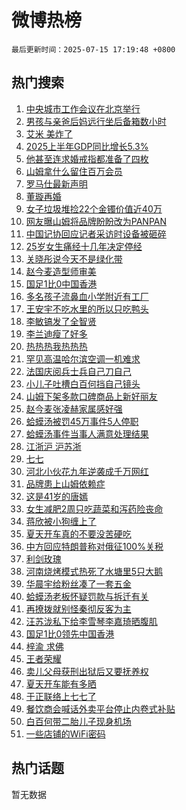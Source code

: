 # 微博热榜

`最后更新时间：2025-07-15 17:19:48 +0800`

## 热门搜索

1. [中央城市工作会议在北京举行](https://m.weibo.cn/search?containerid=100103type%3D1%26t%3D10%26q%3D%23%E4%B8%AD%E5%A4%AE%E5%9F%8E%E5%B8%82%E5%B7%A5%E4%BD%9C%E4%BC%9A%E8%AE%AE%E5%9C%A8%E5%8C%97%E4%BA%AC%E4%B8%BE%E8%A1%8C%23&stream_entry_id=51&isnewpage=1&extparam=seat%3D1%26c_type%3D51%26dgr%3D0%26cate%3D10103%26q%3D%2523%25E4%25B8%25AD%25E5%25A4%25AE%25E5%259F%258E%25E5%25B8%2582%25E5%25B7%25A5%25E4%25BD%259C%25E4%25BC%259A%25E8%25AE%25AE%25E5%259C%25A8%25E5%258C%2597%25E4%25BA%25AC%25E4%25B8%25BE%25E8%25A1%258C%2523%26pos%3D0%26filter_type%3Drealtimehot%26stream_entry_id%3D51%26display_time%3D1752571187%26pre_seqid%3D17525711874330055677)
1. [男孩与亲爸后妈远行坐后备箱数小时](https://m.weibo.cn/search?containerid=100103type%3D1%26t%3D10%26q%3D%23%E7%94%B7%E5%AD%A9%E4%B8%8E%E4%BA%B2%E7%88%B8%E5%90%8E%E5%A6%88%E8%BF%9C%E8%A1%8C%E5%9D%90%E5%90%8E%E5%A4%87%E7%AE%B1%E6%95%B0%E5%B0%8F%E6%97%B6%23&stream_entry_id=31&isnewpage=1&extparam=seat%3D1%26lcate%3D5001%26band_rank%3D1%26filter_type%3Drealtimehot%26c_type%3D31%26dgr%3D0%26flag%3D0%26q%3D%2523%25E7%2594%25B7%25E5%25AD%25A9%25E4%25B8%258E%25E4%25BA%25B2%25E7%2588%25B8%25E5%2590%258E%25E5%25A6%2588%25E8%25BF%259C%25E8%25A1%258C%25E5%259D%2590%25E5%2590%258E%25E5%25A4%2587%25E7%25AE%25B1%25E6%2595%25B0%25E5%25B0%258F%25E6%2597%25B6%2523%26realpos%3D1%26cate%3D5001%26pos%3D0%26stream_entry_id%3D31%26display_time%3D1752571187%26pre_seqid%3D17525711874330055677)
1. [艾米 美炸了](https://m.weibo.cn/search?containerid=100103type%3D1%26t%3D10%26q%3D%E8%89%BE%E7%B1%B3+%E7%BE%8E%E7%82%B8%E4%BA%86&stream_entry_id=31&isnewpage=1&extparam=seat%3D1%26lcate%3D5001%26band_rank%3D2%26filter_type%3Drealtimehot%26c_type%3D31%26dgr%3D0%26flag%3D1%26q%3D%25E8%2589%25BE%25E7%25B1%25B3%2520%25E7%25BE%258E%25E7%2582%25B8%25E4%25BA%2586%26realpos%3D2%26cate%3D5001%26pos%3D1%26stream_entry_id%3D31%26display_time%3D1752571187%26pre_seqid%3D17525711874330055677)
1. [2025上半年GDP同比增长5.3%](https://m.weibo.cn/search?containerid=100103type%3D1%26t%3D10%26q%3D%232025%E4%B8%8A%E5%8D%8A%E5%B9%B4GDP%E5%90%8C%E6%AF%94%E5%A2%9E%E9%95%BF5.3%25%23&stream_entry_id=31&isnewpage=1&extparam=seat%3D1%26lcate%3D5001%26band_rank%3D3%26filter_type%3Drealtimehot%26c_type%3D31%26dgr%3D0%26flag%3D0%26q%3D%25232025%25E4%25B8%258A%25E5%258D%258A%25E5%25B9%25B4GDP%25E5%2590%258C%25E6%25AF%2594%25E5%25A2%259E%25E9%2595%25BF5.3%2525%2523%26realpos%3D3%26cate%3D5001%26pos%3D2%26stream_entry_id%3D31%26display_time%3D1752571187%26pre_seqid%3D17525711874330055677)
1. [他甚至连求婚戒指都准备了四枚](https://m.weibo.cn/search?containerid=100103type%3D1%26t%3D10%26q%3D%E4%BB%96%E7%94%9A%E8%87%B3%E8%BF%9E%E6%B1%82%E5%A9%9A%E6%88%92%E6%8C%87%E9%83%BD%E5%87%86%E5%A4%87%E4%BA%86%E5%9B%9B%E6%9E%9A&stream_entry_id=31&isnewpage=1&extparam=seat%3D1%26lcate%3D5001%26band_rank%3D4%26filter_type%3Drealtimehot%26c_type%3D31%26dgr%3D0%26flag%3D2%26q%3D%25E4%25BB%2596%25E7%2594%259A%25E8%2587%25B3%25E8%25BF%259E%25E6%25B1%2582%25E5%25A9%259A%25E6%2588%2592%25E6%258C%2587%25E9%2583%25BD%25E5%2587%2586%25E5%25A4%2587%25E4%25BA%2586%25E5%259B%259B%25E6%259E%259A%26realpos%3D4%26cate%3D5001%26pos%3D3%26stream_entry_id%3D31%26display_time%3D1752571187%26pre_seqid%3D17525711874330055677)
1. [山姆拿什么留住百万会员](https://m.weibo.cn/search?containerid=100103type%3D1%26t%3D10%26q%3D%23%E5%B1%B1%E5%A7%86%E6%8B%BF%E4%BB%80%E4%B9%88%E7%95%99%E4%BD%8F%E7%99%BE%E4%B8%87%E4%BC%9A%E5%91%98%23&stream_entry_id=31&isnewpage=1&extparam=seat%3D1%26lcate%3D5001%26band_rank%3D5%26filter_type%3Drealtimehot%26c_type%3D31%26dgr%3D0%26flag%3D0%26q%3D%2523%25E5%25B1%25B1%25E5%25A7%2586%25E6%258B%25BF%25E4%25BB%2580%25E4%25B9%2588%25E7%2595%2599%25E4%25BD%258F%25E7%2599%25BE%25E4%25B8%2587%25E4%25BC%259A%25E5%2591%2598%2523%26realpos%3D5%26cate%3D5001%26pos%3D4%26stream_entry_id%3D31%26display_time%3D1752571187%26pre_seqid%3D17525711874330055677)
1. [罗马仕最新声明](https://m.weibo.cn/search?containerid=100103type%3D1%26t%3D10%26q%3D%23%E7%BD%97%E9%A9%AC%E4%BB%95%E6%9C%80%E6%96%B0%E5%A3%B0%E6%98%8E%23&stream_entry_id=31&isnewpage=1&extparam=seat%3D1%26lcate%3D5001%26band_rank%3D6%26filter_type%3Drealtimehot%26c_type%3D31%26dgr%3D0%26flag%3D1%26q%3D%2523%25E7%25BD%2597%25E9%25A9%25AC%25E4%25BB%2595%25E6%259C%2580%25E6%2596%25B0%25E5%25A3%25B0%25E6%2598%258E%2523%26realpos%3D6%26cate%3D5001%26pos%3D5%26stream_entry_id%3D31%26display_time%3D1752571187%26pre_seqid%3D17525711874330055677)
1. [董璇再婚](https://m.weibo.cn/search?containerid=100103type%3D1%26t%3D10%26q%3D%E8%91%A3%E7%92%87%E5%86%8D%E5%A9%9A&stream_entry_id=31&isnewpage=1&extparam=seat%3D1%26lcate%3D5001%26band_rank%3D7%26filter_type%3Drealtimehot%26c_type%3D31%26dgr%3D0%26flag%3D1%26q%3D%25E8%2591%25A3%25E7%2592%2587%25E5%2586%258D%25E5%25A9%259A%26realpos%3D7%26cate%3D5001%26pos%3D6%26stream_entry_id%3D31%26display_time%3D1752571187%26pre_seqid%3D17525711874330055677)
1. [女子垃圾堆捡22个金镯价值近40万](https://m.weibo.cn/search?containerid=100103type%3D1%26t%3D10%26q%3D%23%E5%A5%B3%E5%AD%90%E5%9E%83%E5%9C%BE%E5%A0%86%E6%8D%A122%E4%B8%AA%E9%87%91%E9%95%AF%E4%BB%B7%E5%80%BC%E8%BF%9140%E4%B8%87%23&stream_entry_id=31&isnewpage=1&extparam=seat%3D1%26lcate%3D5001%26band_rank%3D8%26filter_type%3Drealtimehot%26c_type%3D31%26dgr%3D0%26flag%3D0%26q%3D%2523%25E5%25A5%25B3%25E5%25AD%2590%25E5%259E%2583%25E5%259C%25BE%25E5%25A0%2586%25E6%258D%25A122%25E4%25B8%25AA%25E9%2587%2591%25E9%2595%25AF%25E4%25BB%25B7%25E5%2580%25BC%25E8%25BF%259140%25E4%25B8%2587%2523%26realpos%3D8%26cate%3D5001%26pos%3D7%26stream_entry_id%3D31%26display_time%3D1752571187%26pre_seqid%3D17525711874330055677)
1. [网友曝山姆将品牌盼盼改为PANPAN](https://m.weibo.cn/search?containerid=100103type%3D1%26t%3D10%26q%3D%23%E7%BD%91%E5%8F%8B%E6%9B%9D%E5%B1%B1%E5%A7%86%E5%B0%86%E5%93%81%E7%89%8C%E7%9B%BC%E7%9B%BC%E6%94%B9%E4%B8%BAPANPAN%23&stream_entry_id=31&isnewpage=1&extparam=seat%3D1%26lcate%3D5001%26band_rank%3D9%26filter_type%3Drealtimehot%26c_type%3D31%26dgr%3D0%26flag%3D1%26q%3D%2523%25E7%25BD%2591%25E5%258F%258B%25E6%259B%259D%25E5%25B1%25B1%25E5%25A7%2586%25E5%25B0%2586%25E5%2593%2581%25E7%2589%258C%25E7%259B%25BC%25E7%259B%25BC%25E6%2594%25B9%25E4%25B8%25BAPANPAN%2523%26realpos%3D9%26cate%3D5001%26pos%3D8%26stream_entry_id%3D31%26display_time%3D1752571187%26pre_seqid%3D17525711874330055677)
1. [中国记协回应记者采访时设备被砸碎](https://m.weibo.cn/search?containerid=100103type%3D1%26t%3D10%26q%3D%23%E4%B8%AD%E5%9B%BD%E8%AE%B0%E5%8D%8F%E5%9B%9E%E5%BA%94%E8%AE%B0%E8%80%85%E9%87%87%E8%AE%BF%E6%97%B6%E8%AE%BE%E5%A4%87%E8%A2%AB%E7%A0%B8%E7%A2%8E%23&stream_entry_id=31&isnewpage=1&extparam=seat%3D1%26lcate%3D5001%26band_rank%3D10%26filter_type%3Drealtimehot%26c_type%3D31%26dgr%3D0%26flag%3D1%26q%3D%2523%25E4%25B8%25AD%25E5%259B%25BD%25E8%25AE%25B0%25E5%258D%258F%25E5%259B%259E%25E5%25BA%2594%25E8%25AE%25B0%25E8%2580%2585%25E9%2587%2587%25E8%25AE%25BF%25E6%2597%25B6%25E8%25AE%25BE%25E5%25A4%2587%25E8%25A2%25AB%25E7%25A0%25B8%25E7%25A2%258E%2523%26realpos%3D10%26cate%3D5001%26pos%3D9%26stream_entry_id%3D31%26display_time%3D1752571187%26pre_seqid%3D17525711874330055677)
1. [25岁女生痛经十几年决定停经](https://m.weibo.cn/search?containerid=100103type%3D1%26t%3D10%26q%3D%2325%E5%B2%81%E5%A5%B3%E7%94%9F%E7%97%9B%E7%BB%8F%E5%8D%81%E5%87%A0%E5%B9%B4%E5%86%B3%E5%AE%9A%E5%81%9C%E7%BB%8F%23&stream_entry_id=31&isnewpage=1&extparam=seat%3D1%26lcate%3D5001%26band_rank%3D11%26filter_type%3Drealtimehot%26c_type%3D31%26dgr%3D0%26flag%3D0%26q%3D%252325%25E5%25B2%2581%25E5%25A5%25B3%25E7%2594%259F%25E7%2597%259B%25E7%25BB%258F%25E5%258D%2581%25E5%2587%25A0%25E5%25B9%25B4%25E5%2586%25B3%25E5%25AE%259A%25E5%2581%259C%25E7%25BB%258F%2523%26realpos%3D11%26cate%3D5001%26pos%3D10%26stream_entry_id%3D31%26display_time%3D1752571187%26pre_seqid%3D17525711874330055677)
1. [关晓彤说今天不是绿化带](https://m.weibo.cn/search?containerid=100103type%3D1%26t%3D10%26q%3D%23%E5%85%B3%E6%99%93%E5%BD%A4%E8%AF%B4%E4%BB%8A%E5%A4%A9%E4%B8%8D%E6%98%AF%E7%BB%BF%E5%8C%96%E5%B8%A6%23&stream_entry_id=31&isnewpage=1&extparam=seat%3D1%26lcate%3D5001%26band_rank%3D12%26filter_type%3Drealtimehot%26c_type%3D31%26dgr%3D0%26flag%3D1%26q%3D%2523%25E5%2585%25B3%25E6%2599%2593%25E5%25BD%25A4%25E8%25AF%25B4%25E4%25BB%258A%25E5%25A4%25A9%25E4%25B8%258D%25E6%2598%25AF%25E7%25BB%25BF%25E5%258C%2596%25E5%25B8%25A6%2523%26realpos%3D12%26cate%3D5001%26pos%3D11%26stream_entry_id%3D31%26display_time%3D1752571187%26pre_seqid%3D17525711874330055677)
1. [赵今麦造型师审美](https://m.weibo.cn/search?containerid=100103type%3D1%26t%3D10%26q%3D%23%E8%B5%B5%E4%BB%8A%E9%BA%A6%E9%80%A0%E5%9E%8B%E5%B8%88%E5%AE%A1%E7%BE%8E%23&stream_entry_id=31&isnewpage=1&extparam=seat%3D1%26lcate%3D5001%26band_rank%3D13%26filter_type%3Drealtimehot%26c_type%3D31%26dgr%3D0%26flag%3D1%26q%3D%2523%25E8%25B5%25B5%25E4%25BB%258A%25E9%25BA%25A6%25E9%2580%25A0%25E5%259E%258B%25E5%25B8%2588%25E5%25AE%25A1%25E7%25BE%258E%2523%26realpos%3D13%26cate%3D5001%26pos%3D12%26stream_entry_id%3D31%26display_time%3D1752571187%26pre_seqid%3D17525711874330055677)
1. [国足1比0中国香港](https://m.weibo.cn/search?containerid=100103type%3D1%26t%3D10%26q%3D%23%E5%9B%BD%E8%B6%B31%E6%AF%940%E4%B8%AD%E5%9B%BD%E9%A6%99%E6%B8%AF%23&stream_entry_id=31&isnewpage=1&extparam=seat%3D1%26lcate%3D5001%26band_rank%3D14%26filter_type%3Drealtimehot%26c_type%3D31%26dgr%3D0%26flag%3D1%26q%3D%2523%25E5%259B%25BD%25E8%25B6%25B31%25E6%25AF%25940%25E4%25B8%25AD%25E5%259B%25BD%25E9%25A6%2599%25E6%25B8%25AF%2523%26realpos%3D14%26cate%3D5001%26pos%3D13%26stream_entry_id%3D31%26display_time%3D1752571187%26pre_seqid%3D17525711874330055677)
1. [多名孩子流鼻血小学附近有工厂](https://m.weibo.cn/search?containerid=100103type%3D1%26t%3D10%26q%3D%23%E5%A4%9A%E5%90%8D%E5%AD%A9%E5%AD%90%E6%B5%81%E9%BC%BB%E8%A1%80%E5%B0%8F%E5%AD%A6%E9%99%84%E8%BF%91%E6%9C%89%E5%B7%A5%E5%8E%82%23&stream_entry_id=31&isnewpage=1&extparam=seat%3D1%26lcate%3D5001%26band_rank%3D15%26filter_type%3Drealtimehot%26c_type%3D31%26dgr%3D0%26flag%3D1%26q%3D%2523%25E5%25A4%259A%25E5%2590%258D%25E5%25AD%25A9%25E5%25AD%2590%25E6%25B5%2581%25E9%25BC%25BB%25E8%25A1%2580%25E5%25B0%258F%25E5%25AD%25A6%25E9%2599%2584%25E8%25BF%2591%25E6%259C%2589%25E5%25B7%25A5%25E5%258E%2582%2523%26realpos%3D15%26cate%3D5001%26pos%3D14%26stream_entry_id%3D31%26display_time%3D1752571187%26pre_seqid%3D17525711874330055677)
1. [王安宇不吃水里的所以只吃鸭头](https://m.weibo.cn/search?containerid=100103type%3D1%26t%3D10%26q%3D%23%E7%8E%8B%E5%AE%89%E5%AE%87%E4%B8%8D%E5%90%83%E6%B0%B4%E9%87%8C%E7%9A%84%E6%89%80%E4%BB%A5%E5%8F%AA%E5%90%83%E9%B8%AD%E5%A4%B4%23&stream_entry_id=31&isnewpage=1&extparam=seat%3D1%26lcate%3D5001%26band_rank%3D16%26filter_type%3Drealtimehot%26c_type%3D31%26dgr%3D0%26flag%3D0%26q%3D%2523%25E7%258E%258B%25E5%25AE%2589%25E5%25AE%2587%25E4%25B8%258D%25E5%2590%2583%25E6%25B0%25B4%25E9%2587%258C%25E7%259A%2584%25E6%2589%2580%25E4%25BB%25A5%25E5%258F%25AA%25E5%2590%2583%25E9%25B8%25AD%25E5%25A4%25B4%2523%26realpos%3D16%26cate%3D5001%26pos%3D15%26stream_entry_id%3D31%26display_time%3D1752571187%26pre_seqid%3D17525711874330055677)
1. [李敏镐发了全智贤](https://m.weibo.cn/search?containerid=100103type%3D1%26t%3D10%26q%3D%E6%9D%8E%E6%95%8F%E9%95%90%E5%8F%91%E4%BA%86%E5%85%A8%E6%99%BA%E8%B4%A4&stream_entry_id=31&isnewpage=1&extparam=seat%3D1%26lcate%3D5001%26band_rank%3D17%26filter_type%3Drealtimehot%26c_type%3D31%26dgr%3D0%26flag%3D2%26q%3D%25E6%259D%258E%25E6%2595%258F%25E9%2595%2590%25E5%258F%2591%25E4%25BA%2586%25E5%2585%25A8%25E6%2599%25BA%25E8%25B4%25A4%26realpos%3D17%26cate%3D5001%26pos%3D16%26stream_entry_id%3D31%26display_time%3D1752571187%26pre_seqid%3D17525711874330055677)
1. [李兰迪瘦了好多](https://m.weibo.cn/search?containerid=100103type%3D1%26t%3D10%26q%3D%23%E6%9D%8E%E5%85%B0%E8%BF%AA%E7%98%A6%E4%BA%86%E5%A5%BD%E5%A4%9A%23&stream_entry_id=31&isnewpage=1&extparam=seat%3D1%26lcate%3D5001%26band_rank%3D18%26filter_type%3Drealtimehot%26c_type%3D31%26dgr%3D0%26flag%3D0%26q%3D%2523%25E6%259D%258E%25E5%2585%25B0%25E8%25BF%25AA%25E7%2598%25A6%25E4%25BA%2586%25E5%25A5%25BD%25E5%25A4%259A%2523%26realpos%3D18%26cate%3D5001%26pos%3D17%26stream_entry_id%3D31%26display_time%3D1752571187%26pre_seqid%3D17525711874330055677)
1. [热热热我热热热](https://m.weibo.cn/search?containerid=100103type%3D1%26t%3D10%26q%3D%23%E7%83%AD%E7%83%AD%E7%83%AD%E6%88%91%E7%83%AD%E7%83%AD%E7%83%AD%23&stream_entry_id=31&isnewpage=1&extparam=seat%3D1%26lcate%3D5001%26band_rank%3D19%26filter_type%3Drealtimehot%26c_type%3D31%26dgr%3D0%26flag%3D0%26q%3D%2523%25E7%2583%25AD%25E7%2583%25AD%25E7%2583%25AD%25E6%2588%2591%25E7%2583%25AD%25E7%2583%25AD%25E7%2583%25AD%2523%26realpos%3D19%26cate%3D5001%26pos%3D18%26stream_entry_id%3D31%26display_time%3D1752571187%26pre_seqid%3D17525711874330055677)
1. [罕见高温哈尔滨空调一机难求](https://m.weibo.cn/search?containerid=100103type%3D1%26t%3D10%26q%3D%23%E7%BD%95%E8%A7%81%E9%AB%98%E6%B8%A9%E5%93%88%E5%B0%94%E6%BB%A8%E7%A9%BA%E8%B0%83%E4%B8%80%E6%9C%BA%E9%9A%BE%E6%B1%82%23&stream_entry_id=31&isnewpage=1&extparam=seat%3D1%26lcate%3D5001%26band_rank%3D20%26filter_type%3Drealtimehot%26c_type%3D31%26dgr%3D0%26flag%3D1%26q%3D%2523%25E7%25BD%2595%25E8%25A7%2581%25E9%25AB%2598%25E6%25B8%25A9%25E5%2593%2588%25E5%25B0%2594%25E6%25BB%25A8%25E7%25A9%25BA%25E8%25B0%2583%25E4%25B8%2580%25E6%259C%25BA%25E9%259A%25BE%25E6%25B1%2582%2523%26realpos%3D20%26cate%3D5001%26pos%3D19%26stream_entry_id%3D31%26display_time%3D1752571187%26pre_seqid%3D17525711874330055677)
1. [法国庆阅兵士兵自己刀自己](https://m.weibo.cn/search?containerid=100103type%3D1%26t%3D10%26q%3D%23%E6%B3%95%E5%9B%BD%E5%BA%86%E9%98%85%E5%85%B5%E5%A3%AB%E5%85%B5%E8%87%AA%E5%B7%B1%E5%88%80%E8%87%AA%E5%B7%B1%23&stream_entry_id=31&isnewpage=1&extparam=seat%3D1%26lcate%3D5001%26band_rank%3D21%26filter_type%3Drealtimehot%26c_type%3D31%26dgr%3D0%26flag%3D0%26q%3D%2523%25E6%25B3%2595%25E5%259B%25BD%25E5%25BA%2586%25E9%2598%2585%25E5%2585%25B5%25E5%25A3%25AB%25E5%2585%25B5%25E8%2587%25AA%25E5%25B7%25B1%25E5%2588%2580%25E8%2587%25AA%25E5%25B7%25B1%2523%26realpos%3D21%26cate%3D5001%26pos%3D20%26stream_entry_id%3D31%26display_time%3D1752571187%26pre_seqid%3D17525711874330055677)
1. [小儿子吐槽白百何挡自己镜头](https://m.weibo.cn/search?containerid=100103type%3D1%26t%3D10%26q%3D%E5%B0%8F%E5%84%BF%E5%AD%90%E5%90%90%E6%A7%BD%E7%99%BD%E7%99%BE%E4%BD%95%E6%8C%A1%E8%87%AA%E5%B7%B1%E9%95%9C%E5%A4%B4&stream_entry_id=31&isnewpage=1&extparam=seat%3D1%26lcate%3D5001%26band_rank%3D22%26filter_type%3Drealtimehot%26c_type%3D31%26dgr%3D0%26flag%3D1%26q%3D%25E5%25B0%258F%25E5%2584%25BF%25E5%25AD%2590%25E5%2590%2590%25E6%25A7%25BD%25E7%2599%25BD%25E7%2599%25BE%25E4%25BD%2595%25E6%258C%25A1%25E8%2587%25AA%25E5%25B7%25B1%25E9%2595%259C%25E5%25A4%25B4%26realpos%3D22%26cate%3D5001%26pos%3D21%26stream_entry_id%3D31%26display_time%3D1752571187%26pre_seqid%3D17525711874330055677)
1. [山姆下架多款口碑商品上新好丽友](https://m.weibo.cn/search?containerid=100103type%3D1%26t%3D10%26q%3D%23%E5%B1%B1%E5%A7%86%E4%B8%8B%E6%9E%B6%E5%A4%9A%E6%AC%BE%E5%8F%A3%E7%A2%91%E5%95%86%E5%93%81%E4%B8%8A%E6%96%B0%E5%A5%BD%E4%B8%BD%E5%8F%8B%23&stream_entry_id=31&isnewpage=1&extparam=seat%3D1%26lcate%3D5001%26band_rank%3D23%26filter_type%3Drealtimehot%26c_type%3D31%26dgr%3D0%26flag%3D2%26q%3D%2523%25E5%25B1%25B1%25E5%25A7%2586%25E4%25B8%258B%25E6%259E%25B6%25E5%25A4%259A%25E6%25AC%25BE%25E5%258F%25A3%25E7%25A2%2591%25E5%2595%2586%25E5%2593%2581%25E4%25B8%258A%25E6%2596%25B0%25E5%25A5%25BD%25E4%25B8%25BD%25E5%258F%258B%2523%26realpos%3D23%26cate%3D5001%26pos%3D22%26stream_entry_id%3D31%26display_time%3D1752571187%26pre_seqid%3D17525711874330055677)
1. [赵今麦张凌赫家属感好强](https://m.weibo.cn/search?containerid=100103type%3D1%26t%3D10%26q%3D%E8%B5%B5%E4%BB%8A%E9%BA%A6%E5%BC%A0%E5%87%8C%E8%B5%AB%E5%AE%B6%E5%B1%9E%E6%84%9F%E5%A5%BD%E5%BC%BA&stream_entry_id=31&isnewpage=1&extparam=seat%3D1%26lcate%3D5001%26band_rank%3D24%26filter_type%3Drealtimehot%26c_type%3D31%26dgr%3D0%26flag%3D1%26q%3D%25E8%25B5%25B5%25E4%25BB%258A%25E9%25BA%25A6%25E5%25BC%25A0%25E5%2587%258C%25E8%25B5%25AB%25E5%25AE%25B6%25E5%25B1%259E%25E6%2584%259F%25E5%25A5%25BD%25E5%25BC%25BA%26realpos%3D24%26cate%3D5001%26pos%3D23%26stream_entry_id%3D31%26display_time%3D1752571187%26pre_seqid%3D17525711874330055677)
1. [蛤蟆汤被罚45万事件5人停职](https://m.weibo.cn/search?containerid=100103type%3D1%26t%3D10%26q%3D%23%E8%9B%A4%E8%9F%86%E6%B1%A4%E8%A2%AB%E7%BD%9A45%E4%B8%87%E4%BA%8B%E4%BB%B65%E4%BA%BA%E5%81%9C%E8%81%8C%23&stream_entry_id=31&isnewpage=1&extparam=seat%3D1%26lcate%3D5001%26band_rank%3D25%26filter_type%3Drealtimehot%26c_type%3D31%26dgr%3D0%26flag%3D0%26q%3D%2523%25E8%259B%25A4%25E8%259F%2586%25E6%25B1%25A4%25E8%25A2%25AB%25E7%25BD%259A45%25E4%25B8%2587%25E4%25BA%258B%25E4%25BB%25B65%25E4%25BA%25BA%25E5%2581%259C%25E8%2581%258C%2523%26realpos%3D25%26cate%3D5001%26pos%3D24%26stream_entry_id%3D31%26display_time%3D1752571187%26pre_seqid%3D17525711874330055677)
1. [蛤蟆汤事件当事人满意处理结果](https://m.weibo.cn/search?containerid=100103type%3D1%26t%3D10%26q%3D%23%E8%9B%A4%E8%9F%86%E6%B1%A4%E4%BA%8B%E4%BB%B6%E5%BD%93%E4%BA%8B%E4%BA%BA%E6%BB%A1%E6%84%8F%E5%A4%84%E7%90%86%E7%BB%93%E6%9E%9C%23&stream_entry_id=31&isnewpage=1&extparam=seat%3D1%26lcate%3D5001%26band_rank%3D26%26filter_type%3Drealtimehot%26c_type%3D31%26dgr%3D0%26flag%3D1%26q%3D%2523%25E8%259B%25A4%25E8%259F%2586%25E6%25B1%25A4%25E4%25BA%258B%25E4%25BB%25B6%25E5%25BD%2593%25E4%25BA%258B%25E4%25BA%25BA%25E6%25BB%25A1%25E6%2584%258F%25E5%25A4%2584%25E7%2590%2586%25E7%25BB%2593%25E6%259E%259C%2523%26realpos%3D26%26cate%3D5001%26pos%3D25%26stream_entry_id%3D31%26display_time%3D1752571187%26pre_seqid%3D17525711874330055677)
1. [江浙沪 沪苏浙](https://m.weibo.cn/search?containerid=100103type%3D1%26t%3D10%26q%3D%E6%B1%9F%E6%B5%99%E6%B2%AA+%E6%B2%AA%E8%8B%8F%E6%B5%99&stream_entry_id=31&isnewpage=1&extparam=seat%3D1%26lcate%3D5001%26band_rank%3D27%26filter_type%3Drealtimehot%26c_type%3D31%26dgr%3D0%26flag%3D0%26q%3D%25E6%25B1%259F%25E6%25B5%2599%25E6%25B2%25AA%2520%25E6%25B2%25AA%25E8%258B%258F%25E6%25B5%2599%26realpos%3D27%26cate%3D5001%26pos%3D26%26stream_entry_id%3D31%26display_time%3D1752571187%26pre_seqid%3D17525711874330055677)
1. [七七](https://m.weibo.cn/search?containerid=100103type%3D1%26t%3D10%26q%3D%E4%B8%83%E4%B8%83&stream_entry_id=31&isnewpage=1&extparam=seat%3D1%26lcate%3D5001%26band_rank%3D28%26filter_type%3Drealtimehot%26c_type%3D31%26dgr%3D0%26flag%3D0%26q%3D%25E4%25B8%2583%25E4%25B8%2583%26realpos%3D28%26cate%3D5001%26pos%3D27%26stream_entry_id%3D31%26display_time%3D1752571187%26pre_seqid%3D17525711874330055677)
1. [河北小伙花九年逆袭成千万网红](https://m.weibo.cn/search?containerid=100103type%3D1%26t%3D10%26q%3D%23%E6%B2%B3%E5%8C%97%E5%B0%8F%E4%BC%99%E8%8A%B1%E4%B9%9D%E5%B9%B4%E9%80%86%E8%A2%AD%E6%88%90%E5%8D%83%E4%B8%87%E7%BD%91%E7%BA%A2%23&stream_entry_id=31&isnewpage=1&extparam=seat%3D1%26lcate%3D5001%26band_rank%3D29%26filter_type%3Drealtimehot%26c_type%3D31%26dgr%3D0%26flag%3D1%26q%3D%2523%25E6%25B2%25B3%25E5%258C%2597%25E5%25B0%258F%25E4%25BC%2599%25E8%258A%25B1%25E4%25B9%259D%25E5%25B9%25B4%25E9%2580%2586%25E8%25A2%25AD%25E6%2588%2590%25E5%258D%2583%25E4%25B8%2587%25E7%25BD%2591%25E7%25BA%25A2%2523%26realpos%3D29%26cate%3D5001%26pos%3D28%26stream_entry_id%3D31%26display_time%3D1752571187%26pre_seqid%3D17525711874330055677)
1. [品牌患上山姆依赖症](https://m.weibo.cn/search?containerid=100103type%3D1%26t%3D10%26q%3D%23%E5%93%81%E7%89%8C%E6%82%A3%E4%B8%8A%E5%B1%B1%E5%A7%86%E4%BE%9D%E8%B5%96%E7%97%87%23&stream_entry_id=31&isnewpage=1&extparam=seat%3D1%26lcate%3D5001%26band_rank%3D30%26filter_type%3Drealtimehot%26c_type%3D31%26dgr%3D0%26flag%3D1%26q%3D%2523%25E5%2593%2581%25E7%2589%258C%25E6%2582%25A3%25E4%25B8%258A%25E5%25B1%25B1%25E5%25A7%2586%25E4%25BE%259D%25E8%25B5%2596%25E7%2597%2587%2523%26realpos%3D30%26cate%3D5001%26pos%3D29%26stream_entry_id%3D31%26display_time%3D1752571187%26pre_seqid%3D17525711874330055677)
1. [这是41岁的唐嫣](https://m.weibo.cn/search?containerid=100103type%3D1%26t%3D10%26q%3D%23%E8%BF%99%E6%98%AF41%E5%B2%81%E7%9A%84%E5%94%90%E5%AB%A3%23&stream_entry_id=31&isnewpage=1&extparam=seat%3D1%26lcate%3D5001%26band_rank%3D31%26filter_type%3Drealtimehot%26c_type%3D31%26dgr%3D0%26flag%3D0%26q%3D%2523%25E8%25BF%2599%25E6%2598%25AF41%25E5%25B2%2581%25E7%259A%2584%25E5%2594%2590%25E5%25AB%25A3%2523%26realpos%3D31%26cate%3D5001%26pos%3D30%26stream_entry_id%3D31%26display_time%3D1752571187%26pre_seqid%3D17525711874330055677)
1. [女生减肥2周只吃蔬菜和泻药险丧命](https://m.weibo.cn/search?containerid=100103type%3D1%26t%3D10%26q%3D%23%E5%A5%B3%E7%94%9F%E5%87%8F%E8%82%A52%E5%91%A8%E5%8F%AA%E5%90%83%E8%94%AC%E8%8F%9C%E5%92%8C%E6%B3%BB%E8%8D%AF%E9%99%A9%E4%B8%A7%E5%91%BD%23&stream_entry_id=31&isnewpage=1&extparam=seat%3D1%26lcate%3D5001%26band_rank%3D32%26filter_type%3Drealtimehot%26c_type%3D31%26dgr%3D0%26flag%3D0%26q%3D%2523%25E5%25A5%25B3%25E7%2594%259F%25E5%2587%258F%25E8%2582%25A52%25E5%2591%25A8%25E5%258F%25AA%25E5%2590%2583%25E8%2594%25AC%25E8%258F%259C%25E5%2592%258C%25E6%25B3%25BB%25E8%258D%25AF%25E9%2599%25A9%25E4%25B8%25A7%25E5%2591%25BD%2523%26realpos%3D32%26cate%3D5001%26pos%3D31%26stream_entry_id%3D31%26display_time%3D1752571187%26pre_seqid%3D17525711874330055677)
1. [蒋欣被小狗缠上了](https://m.weibo.cn/search?containerid=100103type%3D1%26t%3D10%26q%3D%E8%92%8B%E6%AC%A3%E8%A2%AB%E5%B0%8F%E7%8B%97%E7%BC%A0%E4%B8%8A%E4%BA%86&stream_entry_id=31&isnewpage=1&extparam=seat%3D1%26lcate%3D5001%26band_rank%3D33%26filter_type%3Drealtimehot%26c_type%3D31%26dgr%3D0%26flag%3D1%26q%3D%25E8%2592%258B%25E6%25AC%25A3%25E8%25A2%25AB%25E5%25B0%258F%25E7%258B%2597%25E7%25BC%25A0%25E4%25B8%258A%25E4%25BA%2586%26realpos%3D33%26cate%3D5001%26pos%3D32%26stream_entry_id%3D31%26display_time%3D1752571187%26pre_seqid%3D17525711874330055677)
1. [夏天开车真的不要没苦硬吃](https://m.weibo.cn/search?containerid=100103type%3D1%26t%3D10%26q%3D%E5%A4%8F%E5%A4%A9%E5%BC%80%E8%BD%A6%E7%9C%9F%E7%9A%84%E4%B8%8D%E8%A6%81%E6%B2%A1%E8%8B%A6%E7%A1%AC%E5%90%83&stream_entry_id=31&isnewpage=1&extparam=seat%3D1%26lcate%3D5001%26band_rank%3D34%26filter_type%3Drealtimehot%26c_type%3D31%26dgr%3D0%26flag%3D1%26q%3D%25E5%25A4%258F%25E5%25A4%25A9%25E5%25BC%2580%25E8%25BD%25A6%25E7%259C%259F%25E7%259A%2584%25E4%25B8%258D%25E8%25A6%2581%25E6%25B2%25A1%25E8%258B%25A6%25E7%25A1%25AC%25E5%2590%2583%26realpos%3D34%26cate%3D5001%26pos%3D33%26stream_entry_id%3D31%26display_time%3D1752571187%26pre_seqid%3D17525711874330055677)
1. [中方回应特朗普称对俄征100%关税](https://m.weibo.cn/search?containerid=100103type%3D1%26t%3D10%26q%3D%23%E4%B8%AD%E6%96%B9%E5%9B%9E%E5%BA%94%E7%89%B9%E6%9C%97%E6%99%AE%E7%A7%B0%E5%AF%B9%E4%BF%84%E5%BE%81100%25%E5%85%B3%E7%A8%8E%23&stream_entry_id=31&isnewpage=1&extparam=seat%3D1%26lcate%3D5001%26band_rank%3D35%26filter_type%3Drealtimehot%26c_type%3D31%26dgr%3D0%26flag%3D1%26q%3D%2523%25E4%25B8%25AD%25E6%2596%25B9%25E5%259B%259E%25E5%25BA%2594%25E7%2589%25B9%25E6%259C%2597%25E6%2599%25AE%25E7%25A7%25B0%25E5%25AF%25B9%25E4%25BF%2584%25E5%25BE%2581100%2525%25E5%2585%25B3%25E7%25A8%258E%2523%26realpos%3D35%26cate%3D5001%26pos%3D34%26stream_entry_id%3D31%26display_time%3D1752571187%26pre_seqid%3D17525711874330055677)
1. [利剑玫瑰](https://m.weibo.cn/search?containerid=100103type%3D1%26t%3D10%26q%3D%E5%88%A9%E5%89%91%E7%8E%AB%E7%91%B0&stream_entry_id=31&isnewpage=1&extparam=seat%3D1%26lcate%3D5001%26band_rank%3D36%26filter_type%3Drealtimehot%26c_type%3D31%26dgr%3D0%26flag%3D1%26q%3D%25E5%2588%25A9%25E5%2589%2591%25E7%258E%25AB%25E7%2591%25B0%26realpos%3D36%26cate%3D5001%26pos%3D35%26stream_entry_id%3D31%26display_time%3D1752571187%26pre_seqid%3D17525711874330055677)
1. [河南烧烤模式热死了水塘里5只大鹅](https://m.weibo.cn/search?containerid=100103type%3D1%26t%3D10%26q%3D%23%E6%B2%B3%E5%8D%97%E7%83%A7%E7%83%A4%E6%A8%A1%E5%BC%8F%E7%83%AD%E6%AD%BB%E4%BA%86%E6%B0%B4%E5%A1%98%E9%87%8C5%E5%8F%AA%E5%A4%A7%E9%B9%85%23&stream_entry_id=31&isnewpage=1&extparam=seat%3D1%26lcate%3D5001%26band_rank%3D37%26filter_type%3Drealtimehot%26c_type%3D31%26dgr%3D0%26flag%3D1%26q%3D%2523%25E6%25B2%25B3%25E5%258D%2597%25E7%2583%25A7%25E7%2583%25A4%25E6%25A8%25A1%25E5%25BC%258F%25E7%2583%25AD%25E6%25AD%25BB%25E4%25BA%2586%25E6%25B0%25B4%25E5%25A1%2598%25E9%2587%258C5%25E5%258F%25AA%25E5%25A4%25A7%25E9%25B9%2585%2523%26realpos%3D37%26cate%3D5001%26pos%3D36%26stream_entry_id%3D31%26display_time%3D1752571187%26pre_seqid%3D17525711874330055677)
1. [华晨宇给粉丝凑了一套五金](https://m.weibo.cn/search?containerid=100103type%3D1%26t%3D10%26q%3D%E5%8D%8E%E6%99%A8%E5%AE%87%E7%BB%99%E7%B2%89%E4%B8%9D%E5%87%91%E4%BA%86%E4%B8%80%E5%A5%97%E4%BA%94%E9%87%91&stream_entry_id=31&isnewpage=1&extparam=seat%3D1%26lcate%3D5001%26band_rank%3D38%26filter_type%3Drealtimehot%26c_type%3D31%26dgr%3D0%26flag%3D0%26q%3D%25E5%258D%258E%25E6%2599%25A8%25E5%25AE%2587%25E7%25BB%2599%25E7%25B2%2589%25E4%25B8%259D%25E5%2587%2591%25E4%25BA%2586%25E4%25B8%2580%25E5%25A5%2597%25E4%25BA%2594%25E9%2587%2591%26realpos%3D38%26cate%3D5001%26pos%3D37%26stream_entry_id%3D31%26display_time%3D1752571187%26pre_seqid%3D17525711874330055677)
1. [蛤蟆汤老板怀疑罚款与拆迁有关](https://m.weibo.cn/search?containerid=100103type%3D1%26t%3D10%26q%3D%23%E8%9B%A4%E8%9F%86%E6%B1%A4%E8%80%81%E6%9D%BF%E6%80%80%E7%96%91%E7%BD%9A%E6%AC%BE%E4%B8%8E%E6%8B%86%E8%BF%81%E6%9C%89%E5%85%B3%23&stream_entry_id=31&isnewpage=1&extparam=seat%3D1%26lcate%3D5001%26band_rank%3D39%26filter_type%3Drealtimehot%26c_type%3D31%26dgr%3D0%26flag%3D1%26q%3D%2523%25E8%259B%25A4%25E8%259F%2586%25E6%25B1%25A4%25E8%2580%2581%25E6%259D%25BF%25E6%2580%2580%25E7%2596%2591%25E7%25BD%259A%25E6%25AC%25BE%25E4%25B8%258E%25E6%258B%2586%25E8%25BF%2581%25E6%259C%2589%25E5%2585%25B3%2523%26realpos%3D39%26cate%3D5001%26pos%3D38%26stream_entry_id%3D31%26display_time%3D1752571187%26pre_seqid%3D17525711874330055677)
1. [再撩拨就别怪秦彻反客为主](https://m.weibo.cn/search?containerid=100103type%3D1%26t%3D10%26q%3D%E5%86%8D%E6%92%A9%E6%8B%A8%E5%B0%B1%E5%88%AB%E6%80%AA%E7%A7%A6%E5%BD%BB%E5%8F%8D%E5%AE%A2%E4%B8%BA%E4%B8%BB&stream_entry_id=31&isnewpage=1&extparam=seat%3D1%26lcate%3D5001%26band_rank%3D40%26filter_type%3Drealtimehot%26c_type%3D31%26dgr%3D0%26flag%3D1%26q%3D%25E5%2586%258D%25E6%2592%25A9%25E6%258B%25A8%25E5%25B0%25B1%25E5%2588%25AB%25E6%2580%25AA%25E7%25A7%25A6%25E5%25BD%25BB%25E5%258F%258D%25E5%25AE%25A2%25E4%25B8%25BA%25E4%25B8%25BB%26realpos%3D40%26cate%3D5001%26pos%3D39%26stream_entry_id%3D31%26display_time%3D1752571187%26pre_seqid%3D17525711874330055677)
1. [汪苏泷私下给李雪琴李嘉琦晒腹肌](https://m.weibo.cn/search?containerid=100103type%3D1%26t%3D10%26q%3D%E6%B1%AA%E8%8B%8F%E6%B3%B7%E7%A7%81%E4%B8%8B%E7%BB%99%E6%9D%8E%E9%9B%AA%E7%90%B4%E6%9D%8E%E5%98%89%E7%90%A6%E6%99%92%E8%85%B9%E8%82%8C&stream_entry_id=31&isnewpage=1&extparam=seat%3D1%26lcate%3D5001%26band_rank%3D41%26filter_type%3Drealtimehot%26c_type%3D31%26dgr%3D0%26flag%3D1%26q%3D%25E6%25B1%25AA%25E8%258B%258F%25E6%25B3%25B7%25E7%25A7%2581%25E4%25B8%258B%25E7%25BB%2599%25E6%259D%258E%25E9%259B%25AA%25E7%2590%25B4%25E6%259D%258E%25E5%2598%2589%25E7%2590%25A6%25E6%2599%2592%25E8%2585%25B9%25E8%2582%258C%26realpos%3D41%26cate%3D5001%26pos%3D40%26stream_entry_id%3D31%26display_time%3D1752571187%26pre_seqid%3D17525711874330055677)
1. [国足1比0领先中国香港](https://m.weibo.cn/search?containerid=100103type%3D1%26t%3D10%26q%3D%23%E5%9B%BD%E8%B6%B31%E6%AF%940%E9%A2%86%E5%85%88%E4%B8%AD%E5%9B%BD%E9%A6%99%E6%B8%AF%23&stream_entry_id=31&isnewpage=1&extparam=seat%3D1%26lcate%3D5001%26band_rank%3D42%26filter_type%3Drealtimehot%26c_type%3D31%26dgr%3D0%26flag%3D1%26q%3D%2523%25E5%259B%25BD%25E8%25B6%25B31%25E6%25AF%25940%25E9%25A2%2586%25E5%2585%2588%25E4%25B8%25AD%25E5%259B%25BD%25E9%25A6%2599%25E6%25B8%25AF%2523%26realpos%3D42%26cate%3D5001%26pos%3D41%26stream_entry_id%3D31%26display_time%3D1752571187%26pre_seqid%3D17525711874330055677)
1. [梓渝 求佛](https://m.weibo.cn/search?containerid=100103type%3D1%26t%3D10%26q%3D%E6%A2%93%E6%B8%9D+%E6%B1%82%E4%BD%9B&stream_entry_id=31&isnewpage=1&extparam=seat%3D1%26lcate%3D5001%26band_rank%3D43%26filter_type%3Drealtimehot%26c_type%3D31%26dgr%3D0%26flag%3D0%26q%3D%25E6%25A2%2593%25E6%25B8%259D%2520%25E6%25B1%2582%25E4%25BD%259B%26realpos%3D43%26cate%3D5001%26pos%3D42%26stream_entry_id%3D31%26display_time%3D1752571187%26pre_seqid%3D17525711874330055677)
1. [王者荣耀](https://m.weibo.cn/search?containerid=100103type%3D1%26t%3D10%26q%3D%E7%8E%8B%E8%80%85%E8%8D%A3%E8%80%80&stream_entry_id=31&isnewpage=1&extparam=seat%3D1%26lcate%3D5001%26band_rank%3D44%26filter_type%3Drealtimehot%26c_type%3D31%26dgr%3D0%26flag%3D0%26q%3D%25E7%258E%258B%25E8%2580%2585%25E8%258D%25A3%25E8%2580%2580%26realpos%3D44%26cate%3D5001%26pos%3D43%26stream_entry_id%3D31%26display_time%3D1752571187%26pre_seqid%3D17525711874330055677)
1. [卖儿父母获刑出狱后又要抚养权](https://m.weibo.cn/search?containerid=100103type%3D1%26t%3D10%26q%3D%23%E5%8D%96%E5%84%BF%E7%88%B6%E6%AF%8D%E8%8E%B7%E5%88%91%E5%87%BA%E7%8B%B1%E5%90%8E%E5%8F%88%E8%A6%81%E6%8A%9A%E5%85%BB%E6%9D%83%23&stream_entry_id=31&isnewpage=1&extparam=seat%3D1%26lcate%3D5001%26band_rank%3D45%26filter_type%3Drealtimehot%26c_type%3D31%26dgr%3D0%26flag%3D1%26q%3D%2523%25E5%258D%2596%25E5%2584%25BF%25E7%2588%25B6%25E6%25AF%258D%25E8%258E%25B7%25E5%2588%2591%25E5%2587%25BA%25E7%258B%25B1%25E5%2590%258E%25E5%258F%2588%25E8%25A6%2581%25E6%258A%259A%25E5%2585%25BB%25E6%259D%2583%2523%26realpos%3D45%26cate%3D5001%26pos%3D44%26stream_entry_id%3D31%26display_time%3D1752571187%26pre_seqid%3D17525711874330055677)
1. [夏天开车能有多晒](https://m.weibo.cn/search?containerid=100103type%3D1%26t%3D10%26q%3D%23%E5%A4%8F%E5%A4%A9%E5%BC%80%E8%BD%A6%E8%83%BD%E6%9C%89%E5%A4%9A%E6%99%92%23&stream_entry_id=31&isnewpage=1&extparam=seat%3D1%26lcate%3D5001%26band_rank%3D46%26filter_type%3Drealtimehot%26c_type%3D31%26dgr%3D0%26flag%3D1%26q%3D%2523%25E5%25A4%258F%25E5%25A4%25A9%25E5%25BC%2580%25E8%25BD%25A6%25E8%2583%25BD%25E6%259C%2589%25E5%25A4%259A%25E6%2599%2592%2523%26realpos%3D46%26cate%3D5001%26pos%3D45%26stream_entry_id%3D31%26display_time%3D1752571187%26pre_seqid%3D17525711874330055677)
1. [于正联络上七七了](https://m.weibo.cn/search?containerid=100103type%3D1%26t%3D10%26q%3D%23%E4%BA%8E%E6%AD%A3%E8%81%94%E7%BB%9C%E4%B8%8A%E4%B8%83%E4%B8%83%E4%BA%86%23&stream_entry_id=31&isnewpage=1&extparam=seat%3D1%26lcate%3D5001%26band_rank%3D47%26filter_type%3Drealtimehot%26c_type%3D31%26dgr%3D0%26flag%3D0%26q%3D%2523%25E4%25BA%258E%25E6%25AD%25A3%25E8%2581%2594%25E7%25BB%259C%25E4%25B8%258A%25E4%25B8%2583%25E4%25B8%2583%25E4%25BA%2586%2523%26realpos%3D47%26cate%3D5001%26pos%3D46%26stream_entry_id%3D31%26display_time%3D1752571187%26pre_seqid%3D17525711874330055677)
1. [餐饮商会喊话外卖平台停止内卷式补贴](https://m.weibo.cn/search?containerid=100103type%3D1%26t%3D10%26q%3D%23%E9%A4%90%E9%A5%AE%E5%95%86%E4%BC%9A%E5%96%8A%E8%AF%9D%E5%A4%96%E5%8D%96%E5%B9%B3%E5%8F%B0%E5%81%9C%E6%AD%A2%E5%86%85%E5%8D%B7%E5%BC%8F%E8%A1%A5%E8%B4%B4%23&stream_entry_id=31&isnewpage=1&extparam=seat%3D1%26lcate%3D5001%26band_rank%3D48%26filter_type%3Drealtimehot%26c_type%3D31%26dgr%3D0%26flag%3D1%26q%3D%2523%25E9%25A4%2590%25E9%25A5%25AE%25E5%2595%2586%25E4%25BC%259A%25E5%2596%258A%25E8%25AF%259D%25E5%25A4%2596%25E5%258D%2596%25E5%25B9%25B3%25E5%258F%25B0%25E5%2581%259C%25E6%25AD%25A2%25E5%2586%2585%25E5%258D%25B7%25E5%25BC%258F%25E8%25A1%25A5%25E8%25B4%25B4%2523%26realpos%3D48%26cate%3D5001%26pos%3D47%26stream_entry_id%3D31%26display_time%3D1752571187%26pre_seqid%3D17525711874330055677)
1. [白百何带二胎儿子现身机场](https://m.weibo.cn/search?containerid=100103type%3D1%26t%3D10%26q%3D%E7%99%BD%E7%99%BE%E4%BD%95%E5%B8%A6%E4%BA%8C%E8%83%8E%E5%84%BF%E5%AD%90%E7%8E%B0%E8%BA%AB%E6%9C%BA%E5%9C%BA&stream_entry_id=31&isnewpage=1&extparam=seat%3D1%26lcate%3D5001%26band_rank%3D49%26filter_type%3Drealtimehot%26c_type%3D31%26dgr%3D0%26flag%3D1%26q%3D%25E7%2599%25BD%25E7%2599%25BE%25E4%25BD%2595%25E5%25B8%25A6%25E4%25BA%258C%25E8%2583%258E%25E5%2584%25BF%25E5%25AD%2590%25E7%258E%25B0%25E8%25BA%25AB%25E6%259C%25BA%25E5%259C%25BA%26realpos%3D49%26cate%3D5001%26pos%3D48%26stream_entry_id%3D31%26display_time%3D1752571187%26pre_seqid%3D17525711874330055677)
1. [一些店铺的WiFi密码](https://m.weibo.cn/search?containerid=100103type%3D1%26t%3D10%26q%3D%E4%B8%80%E4%BA%9B%E5%BA%97%E9%93%BA%E7%9A%84WiFi%E5%AF%86%E7%A0%81&stream_entry_id=31&isnewpage=1&extparam=seat%3D1%26lcate%3D5001%26band_rank%3D50%26filter_type%3Drealtimehot%26c_type%3D31%26dgr%3D0%26flag%3D1%26q%3D%25E4%25B8%2580%25E4%25BA%259B%25E5%25BA%2597%25E9%2593%25BA%25E7%259A%2584WiFi%25E5%25AF%2586%25E7%25A0%2581%26realpos%3D50%26cate%3D5001%26pos%3D49%26stream_entry_id%3D31%26display_time%3D1752571187%26pre_seqid%3D17525711874330055677)

## 热门话题

暂无数据
